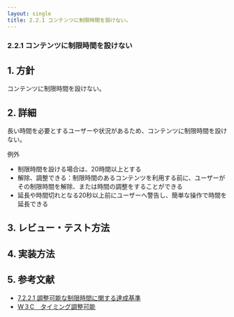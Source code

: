 ```yaml
---
layout: single
title: 2.2.1 コンテンツに制限時間を設けない。
---
```


### 2.2.1 コンテンツに制限時間を設けない

## 1. 方針

コンテンツに制限時間を設けない。

## 2. 詳細

長い時間を必要とするユーザーや状況があるため、コンテンツに制限時間を設けない。

例外

- 制限時間を設ける場合は、20時間以上とする
- 解除、調整できる：制限時間のあるコンテンツを利用する前に、ユーザーがその制限時間を解除、または時間の調整をすることができる
- 延長や時間切れとなる20秒以上前にユーザーへ警告し、簡単な操作で時間を延長できる

## 3. レビュー・テスト方法

## 4. 実装方法

## 5. 参考文献

- [7.2.2.1 調整可能な制限時間に関する達成基準](http://waic.jp/docs/jis2010/test-guidelines/201211/icl-7.2.2.1.html)
- [W３C　タイミング調整可能](http://waic.jp/docs/UNDERSTANDING-WCAG20/time-limits-required-behaviors.html#time-limits-required-behaviors-intent-head)
